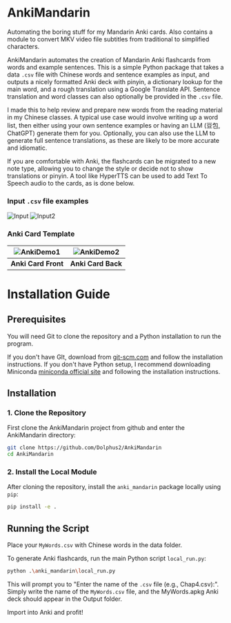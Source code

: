 # AnkiMandarin
Automating the boring stuff for my Mandarin Anki cards. Also contains a module to convert MKV video file subtitles from traditional to simplified characters.

AnkiMandarin automates the creation of Mandarin Anki flashcards from words and example sentences.
This is a simple Python package that takes a data `.csv` file with Chinese words and sentence examples as input, and outputs a nicely formatted Anki deck with pinyin, a dictionary lookup for the main word, and a rough translation using a Google Translate API. Sentence translation and word classes can also optionally be provided in the `.csv` file.

I made this to help review and prepare new words from the reading material in my Chinese classes. A typical use case would involve writing up a word list, then either using your own sentence examples or having an LLM (豆包, ChatGPT) generate them for you. Optionally, you can also use the LLM to generate full sentence translations, as these are likely to be more accurate and idiomatic.

If you are comfortable with Anki, the flashcards can be migrated to a new note type, allowing you to change the style or decide not to show translations or pinyin. A tool like HyperTTS can be used to add Text To Speech audio to the cards, as is done below.

### Input `.csv` file examples

![Input](https://github.com/user-attachments/assets/4dd4370a-03cc-4a35-9b9e-24f875957075)
![Input2](https://github.com/user-attachments/assets/610e5e0e-41cd-4a98-b149-fc438f13d7df)

### Anki Card Template

| ![AnkiDemo1](https://github.com/user-attachments/assets/c5493d20-b556-4247-9943-a94e959e3e21) | ![AnkiDemo2](https://github.com/user-attachments/assets/b75f8436-1b04-4844-aed6-caf1bf666f8f) |
|:---:|:---:|
| **Anki Card Front** | **Anki Card Back** |


# Installation Guide

## Prerequisites

You will need Git to clone the repository and a Python installation to run the program.

If you don't have GIt, download from [git-scm.com](https://git-scm.com/) and follow the installation instructions.
If you don't have Python setup, I recommend downloading Miniconda [miniconda official site](https://docs.conda.io/en/latest/miniconda.html) and following the installation instructions.

## Installation

### 1. Clone the Repository

First clone the AnkiMandarin project from github and enter the AnkiMandarin directory:

```bash
git clone https://github.com/Dolphus2/AnkiMandarin
cd AnkiMandarin
```

### 2. Install the Local Module

After cloning the repository, install the `anki_mandarin` package locally using `pip`:

```bash
pip install -e .
```

## Running the Script

Place your `MyWords.csv` with Chinese words in the data folder. 

To generate Anki flashcards, run the main Python script `local_run.py`:

```bash
python .\anki_mandarin\local_run.py
```

This will prompt you to "Enter the name of the `.csv` file (e.g., Chap4.csv):". Simply write the name of the `MyWords.csv` file, and the MyWords.apkg Anki deck should appear in the Output folder. 

Import into Anki and profit!
